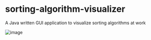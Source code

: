 # sorting-algorithm-visualizer 

A Java written GUI application to visualize sorting algorithms at work

![image](https://github.com/FilippoCavalieri/sorting-algorithm-visualizer/assets/102852466/92c0a246-1679-4100-85ea-43d5535b864c)

